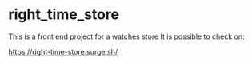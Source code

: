 # right_time_store
This is a front end project for a watches store
It is possible to check on: 

https://right-time-store.surge.sh/
